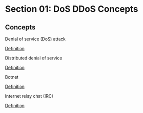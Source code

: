 # Section 01: DoS DDoS Concepts

## Concepts
Denial of service (DoS) attack

[Definition](../definitions/definitions_D.md#denial-of-service-attack)

Distributed denial of service

[Definition](../definitions/definitions_D.md#distributed-denial-of-service-attack)

Botnet

[Definition](../definitions/definitions_B.md#botnet)

Internet relay chat (IRC)

[Definition](../definitions/definitions_I.md#internet-relay-chat)
